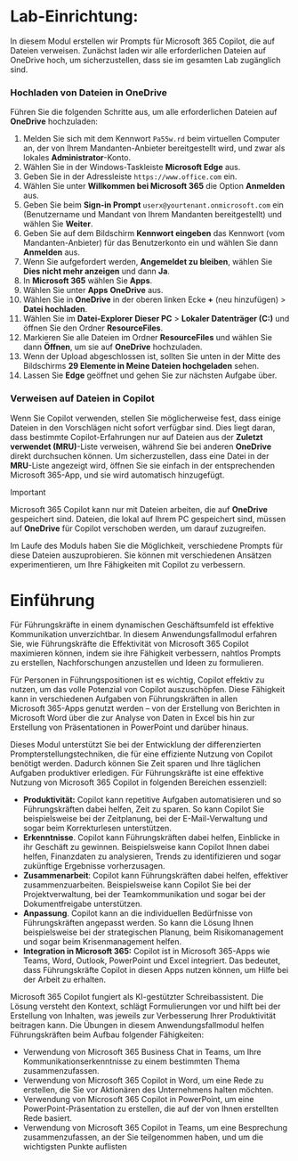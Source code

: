 # Lab-Einrichtung:

In diesem Modul erstellen wir Prompts für Microsoft 365 Copilot, die auf Dateien verweisen. Zunächst laden wir alle erforderlichen Dateien auf OneDrive hoch, um sicherzustellen, dass sie im gesamten Lab zugänglich sind.


### Hochladen von Dateien in OneDrive

Führen Sie die folgenden Schritte aus, um alle erforderlichen Dateien auf **OneDrive** hochzuladen:

1. Melden Sie sich mit dem Kennwort `Pa55w.rd` beim virtuellen Computer an, der von Ihrem Mandanten-Anbieter bereitgestellt wird, und zwar als lokales **Administrator**-Konto.
2. Wählen Sie in der Windows-Taskleiste **Microsoft Edge** aus.
3. Geben Sie in der Adressleiste `https://www.office.com` ein.
4. Wählen Sie unter **Willkommen bei Microsoft 365** die Option **Anmelden** aus.
5. Geben Sie beim **Sign-in Prompt** `userx@yourtenant.onmicrosoft.com` ein (Benutzername und Mandant von Ihrem Mandanten bereitgestellt) und wählen Sie **Weiter**.
6. Geben Sie auf dem Bildschirm **Kennwort eingeben** das Kennwort (vom Mandanten-Anbieter) für das Benutzerkonto ein und wählen Sie dann **Anmelden** aus.
7. Wenn Sie aufgefordert werden, **Angemeldet zu bleiben**, wählen Sie **Dies nicht mehr anzeigen** und dann **Ja**.
8. In **Microsoft 365** wählen Sie **Apps**.
9. Wählen Sie unter **Apps** **OneDrive** aus.
10. Wählen Sie in **OneDrive** in der oberen linken Ecke **+** (neu hinzufügen) > **Datei hochladen**.
11. Wählen Sie im **Datei-Explorer** **Dieser PC** > **Lokaler Datenträger (C:)** und öffnen Sie den Ordner **ResourceFiles**.
12. Markieren Sie alle Dateien im Ordner **ResourceFiles** und wählen Sie dann **Öffnen**, um sie auf **OneDrive** hochzuladen.
13. Wenn der Upload abgeschlossen ist, sollten Sie unten in der Mitte des Bildschirms **29 Elemente in Meine Dateien hochgeladen** sehen.
14. Lassen Sie **Edge** geöffnet und gehen Sie zur nächsten Aufgabe über.

### Verweisen auf Dateien in Copilot

Wenn Sie Copilot verwenden, stellen Sie möglicherweise fest, dass einige Dateien in den Vorschlägen nicht sofort verfügbar sind. Dies liegt daran, dass bestimmte Copilot-Erfahrungen nur auf Dateien aus der **Zuletzt verwendet (MRU)**-Liste verweisen, während Sie bei anderen **OneDrive** direkt durchsuchen können. Um sicherzustellen, dass eine Datei in der **MRU**-Liste angezeigt wird, öffnen Sie sie einfach in der entsprechenden Microsoft 365-App, und sie wird automatisch hinzugefügt.

> [!IMPORTANT]
> Microsoft 365 Copilot kann nur mit Dateien arbeiten, die auf **OneDrive** gespeichert sind. Dateien, die lokal auf Ihrem PC gespeichert sind, müssen auf **OneDrive** für Copilot verschoben werden, um darauf zuzugreifen.

Im Laufe des Moduls haben Sie die Möglichkeit, verschiedene Prompts für diese Dateien auszuprobieren. Sie können mit verschiedenen Ansätzen experimentieren, um Ihre Fähigkeiten mit Copilot zu verbessern.

# Einführung
Für Führungskräfte in einem dynamischen Geschäftsumfeld ist effektive Kommunikation unverzichtbar. In diesem Anwendungsfallmodul erfahren Sie, wie Führungskräfte die Effektivität von Microsoft 365 Copilot maximieren können, indem sie ihre Fähigkeit verbessern, nahtlos Prompts zu erstellen, Nachforschungen anzustellen und Ideen zu formulieren.<br>

Für Personen in Führungspositionen ist es wichtig, Copilot effektiv zu nutzen, um das volle Potenzial von Copilot auszuschöpfen. Diese Fähigkeit kann in verschiedenen Aufgaben von Führungskräften in allen Microsoft 365-Apps genutzt werden – von der Erstellung von Berichten in Microsoft Word über die zur Analyse von Daten in Excel bis hin zur Erstellung von Präsentationen in PowerPoint und darüber hinaus.<br>

Dieses Modul unterstützt Sie bei der Entwicklung der differenzierten Prompterstellungstechniken, die für eine effiziente Nutzung von Copilot benötigt werden. Dadurch können Sie Zeit sparen und Ihre täglichen Aufgaben produktiver erledigen. Für Führungskräfte ist eine effektive Nutzung von Microsoft 365 Copilot in folgenden Bereichen essenziell:

 -  **Produktivität:** Copilot kann repetitive Aufgaben automatisieren und so Führungskräften dabei helfen, Zeit zu sparen. So kann Copilot Sie beispielsweise bei der Zeitplanung, bei der E-Mail-Verwaltung und sogar beim Korrekturlesen unterstützen.<br>
 -  **Erkenntnisse**. Copilot kann Führungskräften dabei helfen, Einblicke in ihr Geschäft zu gewinnen. Beispielsweise kann Copilot Ihnen dabei helfen, Finanzdaten zu analysieren, Trends zu identifizieren und sogar zukünftige Ergebnisse vorherzusagen.<br>
 -  **Zusammenarbeit**: Copilot kann Führungskräften dabei helfen, effektiver zusammenzuarbeiten. Beispielsweise kann Copilot Sie bei der Projektverwaltung, bei der Teamkommunikation und sogar bei der Dokumentfreigabe unterstützen.<br>
 -  **Anpassung**. Copilot kann an die individuellen Bedürfnisse von Führungskräften angepasst werden. So kann die Lösung Ihnen beispielsweise bei der strategischen Planung, beim Risikomanagement und sogar beim Krisenmanagement helfen.<br>
 -  **Integration in Microsoft 365:** Copilot ist in Microsoft 365-Apps wie Teams, Word, Outlook, PowerPoint und Excel integriert. Das bedeutet, dass Führungskräfte Copilot in diesen Apps nutzen können, um Hilfe bei der Arbeit zu erhalten.<br>

Microsoft 365 Copilot fungiert als KI-gestützter Schreibassistent. Die Lösung versteht den Kontext, schlägt Formulierungen vor und hilft bei der Erstellung von Inhalten, was jeweils zur Verbesserung Ihrer Produktivität beitragen kann. Die Übungen in diesem Anwendungsfallmodul helfen Führungskräften beim Aufbau folgender Fähigkeiten:<br>

 -  Verwendung von Microsoft 365 Business Chat in Teams, um Ihre Kommunikationserkenntnisse zu einem bestimmten Thema zusammenzufassen.
 -  Verwendung von Microsoft 365 Copilot in Word, um eine Rede zu erstellen, die Sie vor Aktionären des Unternehmens halten möchten.<br>
 -  Verwendung von Microsoft 365 Copilot in PowerPoint, um eine PowerPoint-Präsentation zu erstellen, die auf der von Ihnen erstellten Rede basiert.
 -  Verwendung von Microsoft 365 Copilot in Teams, um eine Besprechung zusammenzufassen, an der Sie teilgenommen haben, und um die wichtigsten Punkte auflisten